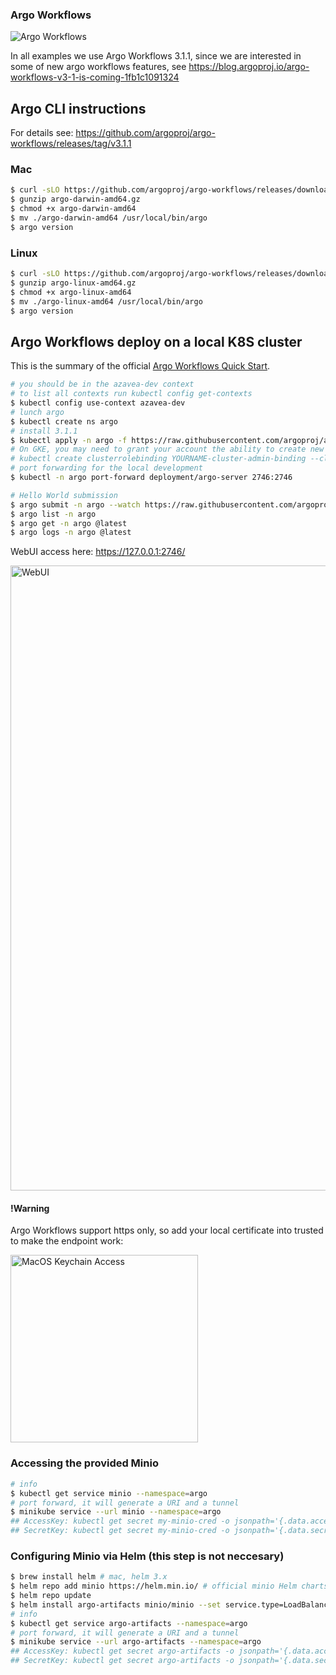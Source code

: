 ### Argo Workflows

![Argo Workflows](https://argoproj.github.io/argo-workflows/assets/argo.png)

In all examples we use Argo Workflows 3.1.1, since we are interested in some of new argo workflows features, see https://blog.argoproj.io/argo-workflows-v3-1-is-coming-1fb1c1091324

## Argo CLI instructions

For details see: https://github.com/argoproj/argo-workflows/releases/tag/v3.1.1

### Mac

```bash
$ curl -sLO https://github.com/argoproj/argo-workflows/releases/download/v3.1.1/argo-darwin-amd64.gz
$ gunzip argo-darwin-amd64.gz
$ chmod +x argo-darwin-amd64
$ mv ./argo-darwin-amd64 /usr/local/bin/argo
$ argo version
```

### Linux

```bash
$ curl -sLO https://github.com/argoproj/argo-workflows/releases/download/v3.1.1/argo-darwin-amd64.gz
$ gunzip argo-linux-amd64.gz
$ chmod +x argo-linux-amd64
$ mv ./argo-linux-amd64 /usr/local/bin/argo
$ argo version
```

## Argo Workflows deploy on a local K8S cluster

This is the summary of the official [Argo Workflows Quick Start](https://argoproj.github.io/argo-workflows/quick-start/).

```bash
# you should be in the azavea-dev context
# to list all contexts run kubectl config get-contexts
$ kubectl config use-context azavea-dev
# lunch argo
$ kubectl create ns argo
# install 3.1.1
$ kubectl apply -n argo -f https://raw.githubusercontent.com/argoproj/argo-workflows/v3.1.1/manifests/quick-start-postgres.yaml
# On GKE, you may need to grant your account the ability to create new clusterroles
# kubectl create clusterrolebinding YOURNAME-cluster-admin-binding --clusterrole=cluster-admin --user=YOUREMAIL@gmail.com
# port forwarding for the local development
$ kubectl -n argo port-forward deployment/argo-server 2746:2746

# Hello World submission
$ argo submit -n argo --watch https://raw.githubusercontent.com/argoproj/argo-workflows/master/examples/hello-world.yaml
$ argo list -n argo
$ argo get -n argo @latest
$ argo logs -n argo @latest
```

WebUI access here: https://127.0.0.1:2746/

<img width="1000" alt="WebUI" src="./img/workflows.png">

#### !Warning
Argo Workflows support https only, so add your local certificate into trusted to make the endpoint work:

<img width="300" alt="MacOS Keychain Access" src="./img/keychain.png">

### Accessing the provided Minio

```bash
# info 
$ kubectl get service minio --namespace=argo
# port forward, it will generate a URI and a tunnel
$ minikube service --url minio --namespace=argo
## AccessKey: kubectl get secret my-minio-cred -o jsonpath='{.data.accesskey}' | base64 --decode
## SecretKey: kubectl get secret my-minio-cred -o jsonpath='{.data.secretkey}' | base64 --decode
```

### Configuring Minio via Helm (this step is not neccesary)

```bash
$ brew install helm # mac, helm 3.x
$ helm repo add minio https://helm.min.io/ # official minio Helm charts
$ helm repo update
$ helm install argo-artifacts minio/minio --set service.type=LoadBalancer --set fullnameOverride=argo-artifacts --namespace=argo
# info 
$ kubectl get service argo-artifacts --namespace=argo
# port forward, it will generate a URI and a tunnel
$ minikube service --url argo-artifacts --namespace=argo
## AccessKey: kubectl get secret argo-artifacts -o jsonpath='{.data.accesskey}' | base64 --decode
## SecretKey: kubectl get secret argo-artifacts -o jsonpath='{.data.secretkey}' | base64 --decode
```
